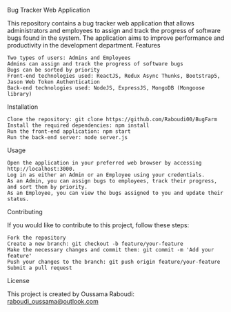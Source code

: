 Bug Tracker Web Application

This repository contains a bug tracker web application that allows administrators and employees to assign and track the progress of software bugs found in the system. The application aims to improve performance and productivity in the development department.
Features

    Two types of users: Admins and Employees
    Admins can assign and track the progress of software bugs
    Bugs can be sorted by priority
    Front-end technologies used: ReactJS, Redux Async Thunks, Bootstrap5, Jason Web Token Authentication
    Back-end technologies used: NodeJS, ExpressJS, MongoDB (Mongoose library)

Installation

    Clone the repository: git clone https://github.com/Raboudi00/BugFarm
    Install the required dependencies: npm install
    Run the front-end application: npm start
    Run the back-end server: node server.js

Usage

    Open the application in your preferred web browser by accessing http://localhost:3000.
    Log in as either an Admin or an Employee using your credentials.
    As an Admin, you can assign bugs to employees, track their progress, and sort them by priority.
    As an Employee, you can view the bugs assigned to you and update their status.

Contributing

If you would like to contribute to this project, follow these steps:

    Fork the repository
    Create a new branch: git checkout -b feature/your-feature
    Make the necessary changes and commit them: git commit -m 'Add your feature'
    Push your changes to the branch: git push origin feature/your-feature
    Submit a pull request

License

This project is created by Oussama Raboudi: raboudi_oussama@outlook.com
